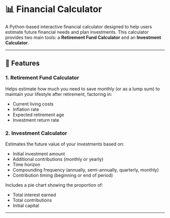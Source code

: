 # 📊 Financial Calculator

A Python-based interactive financial calculator designed to help users estimate future financial needs and plan investments. This calculator provides two main tools: a **Retirement Fund Calculator** and an **Investment Calculator**.

---

## 🚀 Features

### 1. Retirement Fund Calculator
Helps estimate how much you need to save monthly (or as a lump sum) to maintain your lifestyle after retirement, factoring in:
- Current living costs
- Inflation rate
- Expected retirement age
- Investment return rate

### 2. Investment Calculator
Estimates the future value of your investments based on:
- Initial investment amount
- Additional contributions (monthly or yearly)
- Time horizon
- Compounding frequency (annually, semi-annually, quarterly, monthly)
- Contribution timing (beginning or end of period)

Includes a pie chart showing the proportion of:
- Total interest earned
- Total contributions
- Initial capital

---

